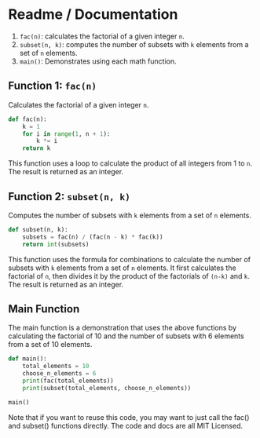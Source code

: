 
# Readme / Documentation

1. `fac(n)`: calculates the factorial of a given integer `n`.
2. `subset(n, k)`: computes the number of subsets with `k` elements from a set of `n` elements.
3. `main()`: Demonstrates using each math function.

## Function 1: `fac(n)`
Calculates the factorial of a given integer `n`.
```python
def fac(n):
    k = 1
    for i in range(1, n + 1):
        k *= i
    return k
```
This function uses a loop to calculate the product of all integers from 1 to `n`. The result is returned as an integer.

## Function 2: `subset(n, k)`
Computes the number of subsets with `k` elements from a set of `n` elements.
```python
def subset(n, k):
    subsets = fac(n) / (fac(n - k) * fac(k))
    return int(subsets)
```
This function uses the formula for combinations to calculate the number of subsets with `k` elements from a set of `n` elements. It first calculates the factorial of `n`, then divides it by the product of the factorials of `(n-k)` and `k`. The result is returned as an integer.

## Main Function
The main function is a demonstration that uses the above functions by calculating the factorial of 10 and the number of subsets with 6 elements from a set of 10 elements.
```python
def main():
    total_elements = 10
    choose_n_elements = 6
    print(fac(total_elements))
    print(subset(total_elements, choose_n_elements))

main()
```

Note that if you want to reuse this code, you may want to just call the fac() and subset() functions directly. The code and docs are all MIT Licensed.